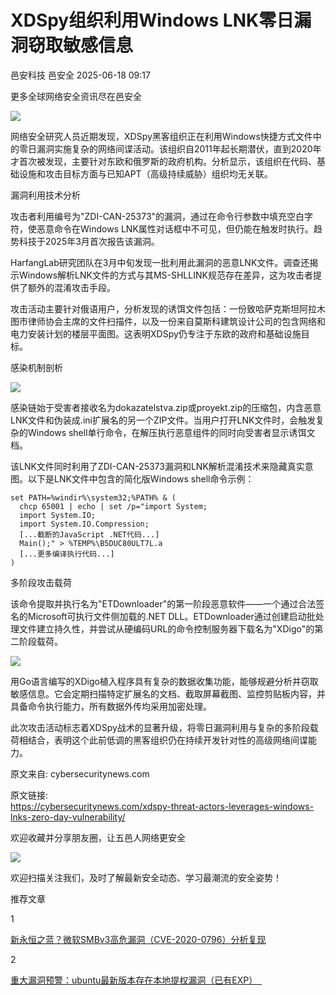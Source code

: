 #  XDSpy组织利用Windows LNK零日漏洞窃取敏感信息  
邑安科技  邑安全   2025-06-18 09:17  
  
更多全球网络安全资讯尽在邑安全  
  
![](https://mmbiz.qpic.cn/mmbiz_png/1N39PtINn8sQcSia1rMbD0QZDicia5iaEHbevG9stzY1ZARvsUXHYFJYqJa17GayVgUHcAcJcuCO7AsPMyv5hMsszw/640?wx_fmt=png&from=appmsg "")  
  
网络安全研究人员近期发现，XDSpy黑客组织正在利用Windows快捷方式文件中的零日漏洞实施复杂的网络间谍活动。该组织自2011年起长期潜伏，直到2020年才首次被发现，主要针对东欧和俄罗斯的政府机构。分析显示，该组织在代码、基础设施和攻击目标方面与已知APT（高级持续威胁）组织均无关联。  
  
漏洞利用技术分析  
  
攻击者利用编号为"ZDI-CAN-25373"的漏洞，通过在命令行参数中填充空白字符，使恶意命令在Windows LNK属性对话框中不可见，但仍能在触发时执行。趋势科技于2025年3月首次报告该漏洞。  
  
HarfangLab研究团队在3月中旬发现一批利用此漏洞的恶意LNK文件。调查还揭示Windows解析LNK文件的方式与其MS-SHLLINK规范存在差异，这为攻击者提供了额外的混淆攻击手段。  
  
攻击活动主要针对俄语用户，分析发现的诱饵文件包括：一份致哈萨克斯坦阿拉木图市律师协会主席的文件扫描件，以及一份来自莫斯科建筑设计公司的包含网络和电力安装计划的楼层平面图。这表明XDSpy仍专注于东欧的政府和基础设施目标。  
  
感染机制剖析  
  
![](https://mmbiz.qpic.cn/mmbiz_png/1N39PtINn8sQcSia1rMbD0QZDicia5iaEHbej5UCYOjp1Ma6UIwk6NgCUZqvYz4ewFk1WMtdgYcDVnibFAdG3SkbyYg/640?wx_fmt=png&from=appmsg "")  
  
感染链始于受害者接收名为dokazatelstva.zip或proyekt.zip的压缩包，内含恶意LNK文件和伪装成.ini扩展名的另一个ZIP文件。当用户打开LNK文件时，会触发复杂的Windows shell单行命令，在解压执行恶意组件的同时向受害者显示诱饵文档。  
  
该LNK文件同时利用了ZDI-CAN-25373漏洞和LNK解析混淆技术来隐藏真实意图。以下是LNK文件中包含的简化版Windows shell命令示例：  
```
set PATH=%windir%\system32;%PATH% & (
  chcp 65001 | echo | set /p="import System;
  import System.IO;
  import System.IO.Compression;
  [...截断的JavaScript .NET代码...]
  Main();" > %TEMP%\B5DUC80ULT7L.a
  [...更多编译执行代码...]
)
```  
  
多阶段攻击载荷  
  
该命令提取并执行名为"ETDownloader"的第一阶段恶意软件——一个通过合法签名的Microsoft可执行文件侧加载的.NET DLL。ETDownloader通过创建启动批处理文件建立持久性，并尝试从硬编码URL的命令控制服务器下载名为"XDigo"的第二阶段载荷。  
  
![](https://mmbiz.qpic.cn/mmbiz_png/1N39PtINn8sQcSia1rMbD0QZDicia5iaEHbebCK4eKr7scsziciaHFZMbkfH1nzFkDOroBJvhibqNm2IabCVs3phRv3Bg/640?wx_fmt=png&from=appmsg "")  
  
用Go语言编写的XDigo植入程序具有复杂的数据收集功能，能够规避分析并窃取敏感信息。它会定期扫描特定扩展名的文档、截取屏幕截图、监控剪贴板内容，并具备命令执行能力，所有数据外传均采用加密处理。  
  
此次攻击活动标志着XDSpy战术的显著升级，将零日漏洞利用与复杂的多阶段载荷相结合，表明这个此前低调的黑客组织仍在持续开发针对性的高级网络间谍能力。  
  
原文来自: cybersecuritynews.com  
  
原文链接:   
https://cybersecuritynews.com/xdspy-threat-actors-leverages-windows-lnks-zero-day-vulnerability/  
  
欢迎收藏并分享朋友圈，让五邑人网络更安全  
  
![](https://mmbiz.qpic.cn/mmbiz_jpg/1N39PtINn8tD9ic928O6vIrMg4fuib48e1TsRj9K9Cz7RZBD2jjVZcKm1N4QrZ4bwBKZic5crOdItOcdDicPd3yBSg/640?wx_fmt=jpeg "")  
  
欢迎扫描关注我们，及时了解最新安全动态、学习最潮流的安全姿势！  
  
推荐文章  
  
1  
  
[新永恒之蓝？微软SMBv3高危漏洞（CVE-2020-0796）分析复现](http://mp.weixin.qq.com/s?__biz=MzUyMzczNzUyNQ==&mid=2247488913&idx=1&sn=acbf595a4a80dcaba647c7a32fe5e06b&chksm=fa39554bcd4edc5dc90019f33746404ab7593dd9d90109b1076a4a73f2be0cb6fa90e8743b50&scene=21#wechat_redirect)  
  
  
2  
  
[重大漏洞预警：ubuntu最新版本存在本地提权漏洞（已有EXP）　](http://mp.weixin.qq.com/s?__biz=MzUyMzczNzUyNQ==&mid=2247483652&idx=1&sn=b2f2ec90db499e23cfa252e9ee743265&chksm=fa3941decd4ec8c83a268c3480c354a621d515262bcbb5f35e1a2dde8c828bdc7b9011cb5072&scene=21#wechat_redirect)  
  
  
  
  
  
